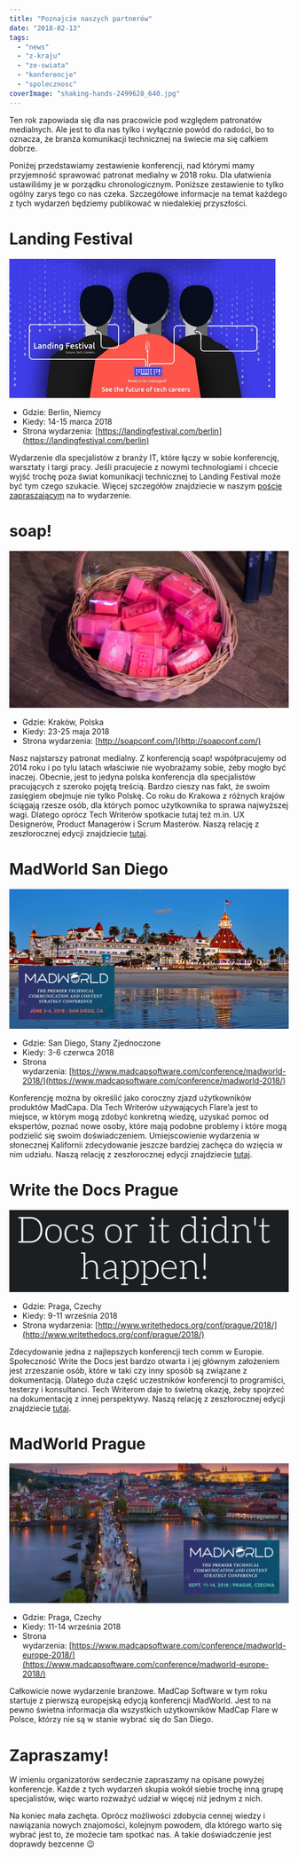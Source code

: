 ```yaml
---
title: "Poznajcie naszych partnerów"
date: "2018-02-13"
tags:
  - "news"
  - "z-kraju"
  - "ze-swiata"
  - "konferencje"
  - "spolecznosc"
coverImage: "shaking-hands-2499628_640.jpg"
---
```


Ten rok zapowiada się dla nas pracowicie pod względem patronatów medialnych. Ale
jest to dla nas tylko i wyłącznie powód do radości, bo to oznacza, że branża
komunikacji technicznej na świecie ma się całkiem dobrze.

Poniżej przedstawiamy zestawienie konferencji, nad którymi mamy przyjemność
sprawować patronat medialny w 2018 roku. Dla ułatwienia ustawiliśmy je w
porządku chronologicznym. Poniższe zestawienie to tylko ogólny zarys tego co nas
czeka. Szczegółowe informacje na temat każdego z tych wydarzeń będziemy
publikować w niedalekiej przyszłości.

# Landing Festival

[![](images/cables_banners_v3-2.jpg)](http://techwriter.pl/wp-content/uploads/2018/01/cables_banners_v3-2.jpg)

- Gdzie: Berlin, Niemcy
- Kiedy: 14-15 marca 2018
- Strona
  wydarzenia: [https://landingfestival.com/berlin](https://landingfestival.com/berlin)

Wydarzenie dla specjalistów z branży IT, które łączy w sobie konferencję,
warsztaty i targi pracy. Jeśli pracujecie z nowymi technologiami i chcecie wyjść
trochę poza świat komunikacji technicznej to Landing Festival może być tym czego
szukacie. Więcej szczegółów znajdziecie w naszym
[poście zapraszającym](http://techwriter.pl/zapraszamy-na-landing-festival-2018/)
na to wydarzenie.

# soap!

[![](images/P1011347soap-urodziny-jasia-1.jpg)](http://techwriter.pl/wp-content/uploads/2018/02/P1011347soap-urodziny-jasia-1.jpg)

- Gdzie: Kraków, Polska
- Kiedy: 23-25 maja 2018
- Strona wydarzenia: [http://soapconf.com/](http://soapconf.com/)

Nasz najstarszy patronat medialny. Z konferencją soap! współpracujemy od 2014
roku i po tylu latach właściwie nie wyobrażamy sobie, żeby mogło być inaczej.
Obecnie, jest to jedyna polska konferencja dla specjalistów pracujących z
szeroko pojętą treścią. Bardzo cieszy nas fakt, że swoim zasięgiem obejmuje nie
tylko Polskę. Co roku do Krakowa z różnych krajów ściągają rzesze osób, dla
których pomoc użytkownika to sprawa najwyższej wagi. Dlatego oprócz Tech
Writerów spotkacie tutaj też m.in. UX Designerów, Product Managerów i Scrum
Masterów. Naszą relację z zeszłorocznej edycji znajdziecie
[tutaj](http://techwriter.pl/soap-2017-juz-za-nami-relacja/).

# MadWorld San Diego

[![](images/MW2018-HotelImage-1024x512.jpg)](http://techwriter.pl/wp-content/uploads/2018/02/MW2018-HotelImage-1024x512.jpg)

- Gdzie: San Diego, Stany Zjednoczone
- Kiedy: 3-6 czerwca 2018
- Strona
  wydarzenia: [https://www.madcapsoftware.com/conference/madworld-2018/](https://www.madcapsoftware.com/conference/madworld-2018/)

Konferencję można by określić jako coroczny zjazd użytkowników produktów
MadCapa. Dla Tech Writerów używających Flare’a jest to miejsce, w którym mogą
zdobyć konkretną wiedzę, uzyskać pomoc od ekspertów, poznać nowe osoby, które
mają podobne problemy i które mogą podzielić się swoim doświadczeniem.
Umiejscowienie wydarzenia w słonecznej Kalifornii zdecydowanie jeszcze bardziej
zachęca do wzięcia w nim udziału. Naszą relację z zeszłorocznej edycji
znajdziecie [tutaj](http://techwriter.pl/madworld-2017-relacja/).

# Write the Docs Prague

[![](images/wtd_docs.png)](http://techwriter.pl/wp-content/uploads/2018/02/wtd_docs.png)

- Gdzie: Praga, Czechy
- Kiedy: 9-11 września 2018
- Strona
  wydarzenia: [http://www.writethedocs.org/conf/prague/2018/](http://www.writethedocs.org/conf/prague/2018/)

Zdecydowanie jedna z najlepszych konferencji tech comm w Europie. Społeczność
Write the Docs jest bardzo otwarta i jej głównym założeniem jest zrzeszanie
osób, które w taki czy inny sposób są związane z dokumentacją. Dlatego duża
część uczestników konferencji to programiści, testerzy i konsultanci. Tech
Writerom daje to świetną okazję, żeby spojrzeć na dokumentację z innej
perspektywy. Naszą relację z zeszłorocznej edycji znajdziecie
[tutaj](http://techwriter.pl/write-the-docs-prague-2017-relacja/).

# MadWorld Prague

[![](images/MWEU2018-Image1-1024x512.jpg)](http://techwriter.pl/wp-content/uploads/2018/02/MWEU2018-Image1-1024x512.jpg)

- Gdzie: Praga, Czechy
- Kiedy: 11-14 września 2018
- Strona
  wydarzenia: [https://www.madcapsoftware.com/conference/madworld-europe-2018/](https://www.madcapsoftware.com/conference/madworld-europe-2018/)

Całkowicie nowe wydarzenie branżowe. MadCap Software w tym roku startuje z
pierwszą europejską edycją konferencji MadWorld. Jest to na pewno świetna
informacja dla wszystkich użytkowników MadCap Flare w Polsce, którzy nie są w
stanie wybrać się do San Diego.

# Zapraszamy!

W imieniu organizatorów serdecznie zapraszamy na opisane powyżej konferencje.
Każde z tych wydarzeń skupia wokół siebie trochę inną grupę specjalistów, więc
warto rozważyć udział w więcej niż jednym z nich.

Na koniec mała zachęta. Oprócz możliwości zdobycia cennej wiedzy i nawiązania
nowych znajomości, kolejnym powodem, dla którego warto się wybrać jest to, że
możecie tam spotkać nas. A takie doświadczenie jest doprawdy bezcenne 😉
